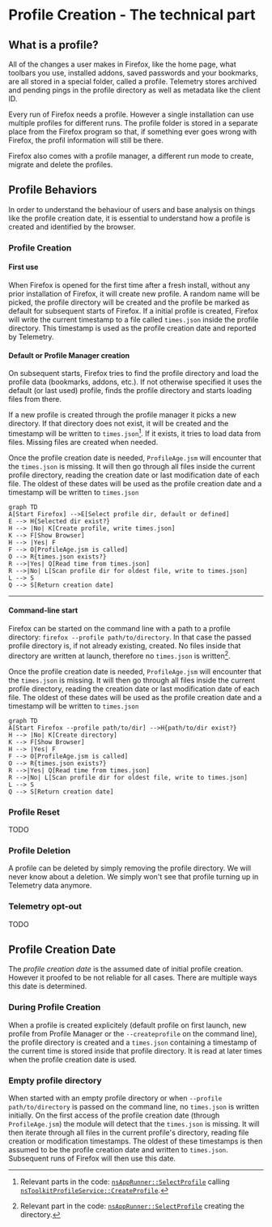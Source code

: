 # Profile Creation - The technical part

<!-- toc -->

## What is a profile?

All of the changes a user makes in Firefox, like the home page, what toolbars you use, installed addons, saved passwords and your bookmarks, are all stored in a special folder, called a profile.
Telemetry stores archived and pending pings in the profile directory as well as metadata like the client ID.

Every run of Firefox needs a profile. However a single installation can use multiple profiles for different runs.
The profile folder is stored in a separate place from the Firefox program so that, if something ever goes wrong with Firefox, the profil information will still be there.

Firefox also comes with a profile manager, a different run mode to create, migrate and delete the profiles.

## Profile Behaviors

In order to understand the behaviour of users and base analysis on things like the profile creation date,
it is essential to understand how a profile is created and identified by the browser.

### Profile Creation

#### First use

When Firefox is opened for the first time after a fresh install, without any prior installation of Firefox, it will create new profile.
A random name will be picked, the profile directory will be created and the profile be marked as default for subsequent starts of Firefox.
If a initial profile is created, Firefox will write the current timestamp to a file called `times.json` inside the profile directory.
This timestamp is used as the profile creation date and reported by Telemetry.

#### Default or Profile Manager creation

On subsequent starts, Firefox tries to find the profile directory and load the profile data (bookmarks, addons, etc.).
If not otherwise specified it uses the default (or last used) profile, finds the profile directory and starts loading files from there.

If a new profile is created through the profile manager it picks a new directory.
If that directory does not exist, it will be created and the timestamp will be written to `times.json`[^1].
If it exists, it tries to load data from files. Missing files are created when needed.

Once the profile creation date is needed, `ProfileAge.jsm` will encounter that the `times.json` is missing.
It will then go through all files inside the current profile directory, reading the creation date or last modification date of each file.
The oldest of these dates will be used as the profile creation date and a timestamp will be written to `times.json`

```mermaid
graph TD
A[Start Firefox] -->E[Select profile dir, default or defined]
E --> H{Selected dir exist?}
H --> |No| K[Create profile, write times.json]
K --> F[Show Browser]
H --> |Yes| F
F --> O[ProfileAge.jsm is called]
O --> R{times.json exists?}
R -->|Yes| Q[Read time from times.json]
R -->|No| L[Scan profile dir for oldest file, write to times.json]
L --> S
Q --> S[Return creation date]
```

[^1]: Relevant parts in the code: [`nsAppRunner::SelectProfile`](https://searchfox.org/mozilla-central/rev/292d295d6b084b43b70de26a42e68513bb7b36a3/toolkit/xre/nsAppRunner.cpp#2394-2395,2397-2398,2527-2533) calling [`nsToolkitProfileService::CreateProfile`](https://searchfox.org/mozilla-central/rev/196560b95f191b48ff7cba7c2ba9237bba6b5b6a/toolkit/profile/nsToolkitProfileService.cpp#789-793).

---

#### Command-line start

Firefox can be started on the command line with a path to a profile directory: `firefox --profile path/to/directory`.
In that case the passed profile directory is, if not already existing, created. No files inside that directory are written at launch, therefore no `times.json` is written[^2].

Once the profile creation date is needed, `ProfileAge.jsm` will encounter that the `times.json` is missing.
It will then go through all files inside the current profile directory, reading the creation date or last modification date of each file.
The oldest of these dates will be used as the profile creation date and a timestamp will be written to `times.json`

```mermaid
graph TD
A[Start Firefox --profile path/to/dir] -->H{path/to/dir exist?}
H --> |No| K[Create directory]
K --> F[Show Browser]
H --> |Yes| F
F --> O[ProfileAge.jsm is called]
O --> R{times.json exists?}
R -->|Yes| Q[Read time from times.json]
R -->|No| L[Scan profile dir for oldest file, write to times.json]
L --> S
Q --> S[Return creation date]
```

[^2]: Relevant part in the code: [`nsAppRunner::SelectProfile`](https://searchfox.org/mozilla-central/rev/292d295d6b084b43b70de26a42e68513bb7b36a3/toolkit/xre/nsAppRunner.cpp#2357-2363) creating the directory.

### Profile Reset

TODO

### Profile Deletion

A profile can be deleted by simply removing the profile directory.
We will never know about a deletion. We simply won't see that profile turning up in Telemetry data anymore.

### Telemetry opt-out

TODO

## Profile Creation Date

The *profile creation date* is the assumed date of initial profile creation.
However it proofed to be not reliable for all cases.
There are multiple ways this date is determined.

### During Profile Creation

When a profile is created explicitely (default profile on first launch, new profile from Profile Manager or the `--createprofile` on the command line), the profile directory is created and a `times.json` containing a timestamp of the current time is stored inside that profile directory.
It is read at later times when the profile creation date is used.

### Empty profile directory

When started with an empty profile directory or when `--profile path/to/directory` is passed on the command line, no `times.json` is written initially.
On the first access of the profile creation date (through `ProfileAge.jsm`) the module will detect that the `times.json` is missing.
It will then iterate through all files in the current profile's directory, reading file creation or modification timestamps.
The oldest of these timestamps is then assumed to be the profile creation date and written to `times.json`.
Subsequent runs of Firefox will then use this date.
